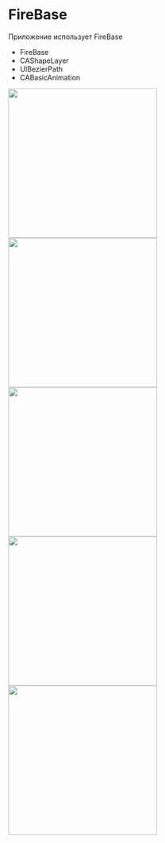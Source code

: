 # FireBase

Приложение использует FireBase

- FireBase
- CAShapeLayer
- UIBezierPath
- CABasicAnimation

<img src="https://user-images.githubusercontent.com/81886542/143688219-653185e2-7691-4c42-a70d-cda5036e813c.png" width="300" />


<img src="https://user-images.githubusercontent.com/81886542/143688218-e53cea75-7d22-4f9c-a258-330fa5f2a3df.png" width="300" />



<img src="https://user-images.githubusercontent.com/81886542/143688215-d23fa0b5-b2b2-44a9-aebb-e3f9544df79f.png" width="300" />


<img src="https://user-images.githubusercontent.com/81886542/143688214-6bf804a3-c505-457c-b96b-9a6f3cd826f4.png" width="300" />

<img src="https://user-images.githubusercontent.com/81886542/143688212-f89527a3-ba6b-492f-9551-63b08075db87.png" width="300" />

